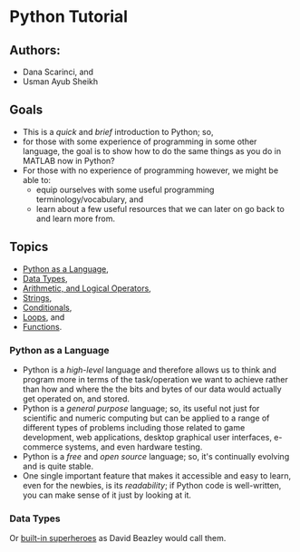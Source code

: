 # Python Tutorial

## Authors: 
* Dana Scarinci, and
* Usman Ayub Sheikh

## Goals
* This is a *quick* and *brief* introduction to Python; so,
* for those with some experience of programming in some other language, the goal is to show how to do the same things as you do in MATLAB now in Python? 
* For those with no experience of programming however, we might be able to: 
	- equip ourselves with some useful programming terminology/vocabulary, and 
	- learn about a few useful resources that we can later on go back to and learn more from.

## Topics
* [Python as a Language](python-as-a-language),
* [Data Types](data-types),
* [Arithmetic, and Logical Operators](arithmetic-and-logical-operators),
* [Strings](strings),
* [Conditionals](conditionals),
* [Loops](loops), and
* [Functions](functions).

### Python as a Language
* Python is a *high-level* language and therefore allows us to think and program more in terms of the task/operation we want to achieve rather than how and where the the bits and bytes of our data would actually get operated on, and stored. 
* Python is a *general purpose* language; so, its useful not just for scientific and numeric computing but can be applied to a range of different types of problems including those related to game development, web applications, desktop graphical user interfaces, e-commerce systems, and even hardware testing.
* Python is a *free* and *open source* language; so, it's continually evolving and is quite stable.
* One single important feature that makes it accessible and easy to learn, even for the newbies, is its *readability*; if Python code is well-written, you can make sense of it just by looking at it.

### Data Types 
Or [built-in superheroes](https://www.youtube.com/watch?v=lyDLAutA88s) as David Beazley would call them.
